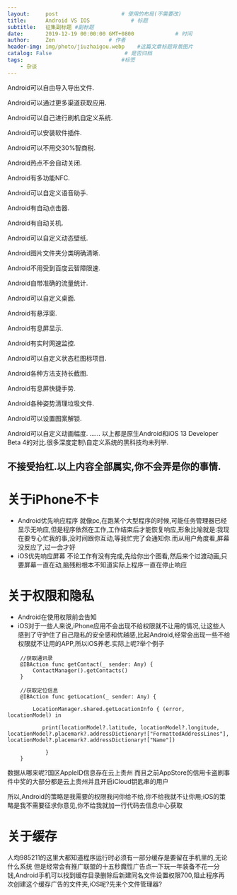 ```yaml
---
layout:     post                    # 使用的布局(不需要改)
title:      Android VS IOS             # 标题
subtitle:   征集副标题 #副标题
date:       2019-12-19 00:00:00 GMT+0800             # 时间
author:     Zen                 # 作者
header-img: img/photo/jiuzhaigou.webp    #这篇文章标题背景图片
catalog: False                       # 是否归档
tags:                               #标签
    - 杂谈
---
```

Android可以自由导入导出文件.

Android可以通过更多渠道获取应用.

Android可以自己进行刷机自定义系统.

Android可以安装软件插件.

Android可以不用交30%智商税.

Android热点不会自动关闭.

Android有多功能NFC.

Android可以自定义语音助手.

Android有自动点击器.

Android有自动关机.

Android可以自定义动态壁纸.

Android图片文件夹分类明确清晰.

Android不用受到百度云智障限速.

Android自带准确的流量统计.

Android可以自定义桌面.

Android有悬浮窗.

Android有息屏显示.

Android有实时网速监控.

Android可以自定义状态栏图标项目.

Android各种方法支持长截图.

Android有息屏快捷手势.

Android各种姿势清理垃圾文件.

Android可以设置图案解锁.

Android可以自定义动画幅度.
……
以上都是原生Android和iOS 13 Developer Beta 4的对比.很多深度定制\自定义系统的黑科技均未列举.

不接受抬杠.以上内容全部属实,你不会弄是你的事情.
----
# 关于iPhone不卡
+ Android优先响应程序
就像pc,在跑某个大型程序的时候,可能任务管理器已经显示无响应,但是程序依然在工作,工作结束后才能恢复响应,形象比喻就是:我现在要专心忙我的事,没时间跟你互动,等我忙完了会通知你.而从用户角度看,屏幕没反应了,过一会才好
+ iOS优先响应屏幕
不论工作有没有完成,先给你出个图看,然后来个过渡动画,只要屏幕一直在动,脑残粉根本不知道实际上程序一直在停止响应

# 关于权限和隐私
+ Android在使用权限前会告知
+ iOS对于一些人来说,iPhone应用不会出现不给权限就不让用的情况,让这些人感到了守护住了自己隐私的安全感和优越感,比起Android,经常会出现一些不给权限就不让用的APP,所以iOS养老.实际上呢?举个例子
```
    //获取通讯录
    @IBAction func getContact(_ sender: Any) {
        ContactManager().getContacts()
    }
```
```    
    //获取定位信息
    @IBAction func getLocation(_ sender: Any) {

        LocationManager.shared.getLocationInfo { (error, locationModel) in

           print(locationModel?.latitude, locationModel?.longitude, locationModel?.placemark?.addressDictionary!["FormattedAddressLines"],  locationModel?.placemark?.addressDictionary!["Name"])

            }
    }
```

数据从哪来呢?国区AppleID信息存在云上贵州
而且之前AppStore的信用卡盗刷事件中奖的大部分都是云上贵州并且开启iCloud钥匙串的用户

所以,Android的策略是我需要的权限我问你给不给,你不给我就不让你用;iOS的策略是我不需要征求你意见,你不给我就加一行代码去信息中心获取
# 关于缓存
人均985211的这里大都知道程序运行时必须有一部分缓存是要留在手机里的,无论什么系统
但是经常会有推广联盟的十五秒魔性广告点一下玩一年装备不花一分钱,Android手机可以找到缓存目录删除后新建同名文件设置权限700,阻止程序再次创建这个缓存广告的文件夹,iOS呢?先来个文件管理器?
